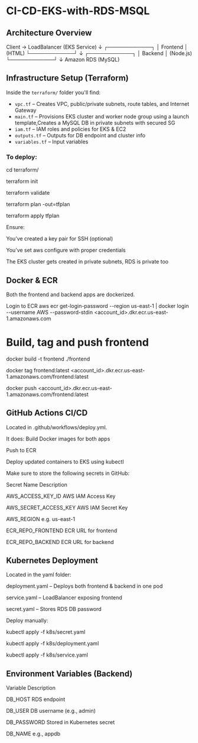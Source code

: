 # CI-CD-EKS-with-RDS-MSQL

## Architecture Overview

Client → LoadBalancer (EKS Service)
↓
┌────────────┐
│ Frontend │ (HTML)
└────────────┘
↓
┌────────────┐
│ Backend │ (Node.js)
└────────────┘
↓
Amazon RDS (MySQL)



## Infrastructure Setup (Terraform)

Inside the `terraform/` folder you'll find:

- `vpc.tf` – Creates VPC, public/private subnets, route tables, and Internet Gateway
- `main.tf` – Provisions EKS cluster and worker node group using a launch template,Creates a MySQL DB in private subnets with secured SG
- `iam.tf` – IAM roles and policies for EKS & EC2
- `outputs.tf` – Outputs for DB endpoint and cluster info
- `variables.tf` – Input variables

### To deploy:

cd terraform/

terraform init

terraform validate

terraform plan -out=tfplan

terraform apply tfplan

Ensure:

You’ve created a key pair for SSH (optional)

You’ve set aws configure with proper credentials

The EKS cluster gets created in private subnets, RDS is private too


## Docker & ECR
Both the frontend and backend apps are dockerized.

 Login to ECR
aws ecr get-login-password --region us-east-1 | docker login --username AWS --password-stdin <account_id>.dkr.ecr.us-east-1.amazonaws.com

# Build, tag and push frontend

docker build -t frontend ./frontend

docker tag frontend:latest <account_id>.dkr.ecr.us-east-1.amazonaws.com/frontend:latest

docker push <account_id>.dkr.ecr.us-east-1.amazonaws.com/frontend:latest

## GitHub Actions CI/CD

Located in .github/workflows/deploy.yml.

It does:
Build Docker images for both apps

Push to ECR

Deploy updated containers to EKS using kubectl

Make sure to store the following secrets in GitHub:

Secret Name	            Description

AWS_ACCESS_KEY_ID	     AWS IAM Access Key

AWS_SECRET_ACCESS_KEY	 AWS IAM Secret Key

AWS_REGION	            e.g. us-east-1

ECR_REPO_FRONTEND	     ECR URL for frontend

ECR_REPO_BACKEND      	ECR URL for backend

## Kubernetes Deployment
 
Located in the yaml folder:

deployment.yaml – Deploys both frontend & backend in one pod

service.yaml – LoadBalancer exposing frontend

secret.yaml – Stores RDS DB password

Deploy manually:

kubectl apply -f k8s/secret.yaml

kubectl apply -f k8s/deployment.yaml

kubectl apply -f k8s/service.yaml

## Environment Variables (Backend)

Variable	Description

DB_HOST	RDS endpoint

DB_USER	DB username (e.g., admin)

DB_PASSWORD	Stored in Kubernetes secret

DB_NAME	e.g., appdb
